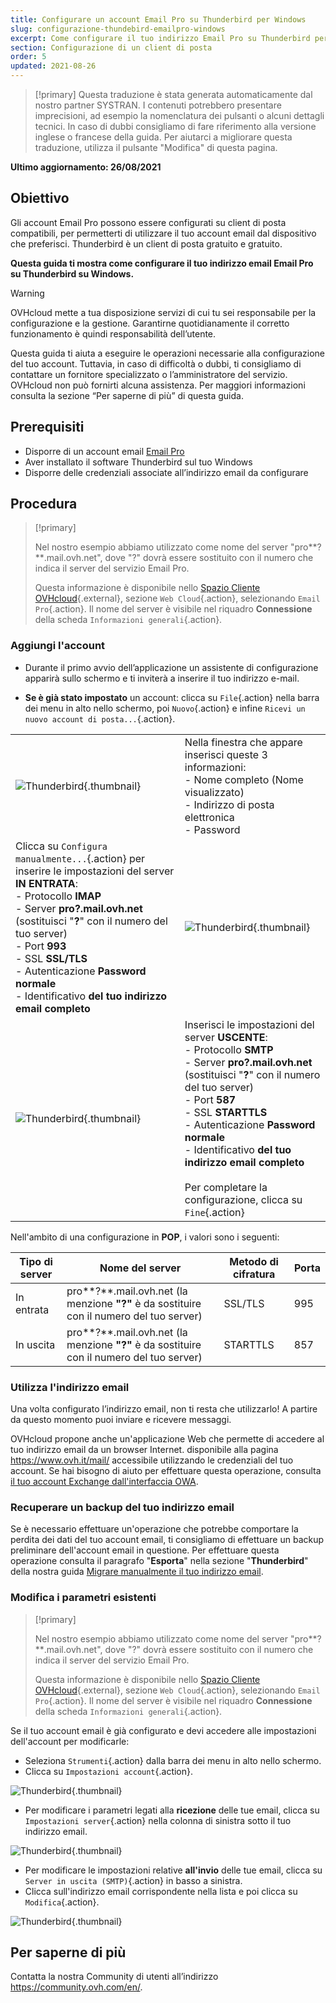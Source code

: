 ```yaml
---
title: Configurare un account Email Pro su Thunderbird per Windows
slug: configurazione-thundebird-emailpro-windows
excerpt: Come configurare il tuo indirizzo Email Pro su Thunderbird per Windows
section: Configurazione di un client di posta
order: 5
updated: 2021-08-26
---
```


> [!primary]
> Questa traduzione è stata generata automaticamente dal nostro partner SYSTRAN. I contenuti potrebbero presentare imprecisioni, ad esempio la nomenclatura dei pulsanti o alcuni dettagli tecnici. In caso di dubbi consigliamo di fare riferimento alla versione inglese o francese della guida. Per aiutarci a migliorare questa traduzione, utilizza il pulsante "Modifica" di questa pagina.
>

**Ultimo aggiornamento: 26/08/2021**

## Obiettivo

Gli account Email Pro possono essere configurati su client di posta compatibili, per permetterti di utilizzare il tuo account email dal dispositivo che preferisci. Thunderbird è un client di posta gratuito e gratuito.

**Questa guida ti mostra come configurare il tuo indirizzo email Email Pro su Thunderbird su Windows.**

> [!warning]
>
> OVHcloud mette a tua disposizione servizi di cui tu sei responsabile per la configurazione e la gestione. Garantirne quotidianamente il corretto funzionamento è quindi responsabilità dell’utente.
> 
> Questa guida ti aiuta a eseguire le operazioni necessarie alla configurazione del tuo account. Tuttavia, in caso di difficoltà o dubbi, ti consigliamo di contattare un fornitore specializzato o l’amministratore del servizio. OVHcloud non può fornirti alcuna assistenza. Per maggiori informazioni consulta la sezione “Per saperne di più” di questa guida.
> 

## Prerequisiti

- Disporre di un account email [Email Pro](https://docs.ovh.com/it/emails-pro/)
- Aver installato il software Thunderbird sul tuo Windows
- Disporre delle credenziali associate all’indirizzo email da configurare
 
## Procedura

> [!primary]
>
> Nel nostro esempio abbiamo utilizzato come nome del server "pro**?**.mail.ovh.net", dove "?" dovrà essere sostituito con il numero che indica il server del servizio Email Pro.
>
> Questa informazione è disponibile nello [Spazio Cliente OVHcloud](https://www.ovh.com/auth/?action=gotomanager&from=https://www.ovh.it/&ovhSubsidiary=it){.external}, sezione `Web Cloud`{.action}, selezionando `Email Pro`{.action}. Il nome del server è visibile nel riquadro **Connessione** della scheda `Informazioni generali`{.action}.
> 

### Aggiungi l'account

- Durante il primo avvio dell’applicazione un assistente di configurazione apparirà sullo schermo e ti inviterà a inserire il tuo indirizzo e-mail.

- **Se è già stato impostato** un account: clicca su `File`{.action} nella barra dei menu in alto nello schermo, poi `Nuovo`{.action} e infine `Ricevi un nuovo account di posta...`{.action}.

| | |
|---|---|
|![Thunderbird](images/thunderbird-win-emailpro01.png){.thumbnail}|Nella finestra che appare inserisci queste 3 informazioni: <br>- Nome completo (Nome visualizzato)<br>- Indirizzo di posta elettronica <br>- Password|
|Clicca su `Configura manualmente...`{.action} per inserire le impostazioni del server **IN ENTRATA**: <br>- Protocollo **IMAP** <br>- Server **pro?.mail.ovh.net** (sostituisci "**?**" con il numero del tuo server)<br>- Port **993** <br>- SSL **SSL/TLS** <br>- Autenticazione **Password normale** <br>- Identificativo **del tuo indirizzo email completo**|![Thunderbird](images/thunderbird-win-emailpro02.png){.thumbnail}|
|![Thunderbird](images/thunderbird-win-emailpro03.png){.thumbnail}|Inserisci le impostazioni del server **USCENTE**: <br>- Protocollo **SMTP** <br>- Server **pro?.mail.ovh.net** (sostituisci "**?**" con il numero del tuo server)<br>- Port **587** <br>- SSL **STARTTLS** <br>- Autenticazione **Password normale** <br>- Identificativo **del tuo indirizzo email completo**<br><br>Per completare la configurazione, clicca su `Fine`{.action}|



Nell'ambito di una configurazione in **POP**, i valori sono i seguenti:

|Tipo di server|Nome del server|Metodo di cifratura|Porta|
|---|---|---|---|
|In entrata|pro**?**.mail.ovh.net (la menzione **"?"** è da sostituire con il numero del tuo server)|SSL/TLS|995|
|In uscita|pro**?**.mail.ovh.net (la menzione **"?"** è da sostituire con il numero del tuo server)|STARTTLS|857|

### Utilizza l'indirizzo email

Una volta configurato l’indirizzo email, non ti resta che utilizzarlo! A partire da questo momento puoi inviare e ricevere messaggi.

OVHcloud propone anche un'applicazione Web che permette di accedere al tuo indirizzo email da un browser Internet. disponibile alla pagina <https://www.ovh.it/mail/> accessibile utilizzando le credenziali del tuo account. Se hai bisogno di aiuto per effettuare questa operazione, consulta [il tuo account Exchange dall'interfaccia OWA](https://docs.ovh.com/it/microsoft-collaborative-solutions/exchange_2016_guida_allutilizzo_di_outlook_web_app/).

### Recuperare un backup del tuo indirizzo email

Se è necessario effettuare un'operazione che potrebbe comportare la perdita dei dati del tuo account email, ti consigliamo di effettuare un backup preliminare dell'account email in questione. Per effettuare questa operazione consulta il paragrafo "**Esporta**" nella sezione "**Thunderbird**" della nostra guida [Migrare manualmente il tuo indirizzo email](https://docs.ovh.com/it/emails/migrare-i-indirizzi-email-manualmente/#esportare).

### Modifica i parametri esistenti

> [!primary]
>
> Nel nostro esempio abbiamo utilizzato come nome del server "pro**?**.mail.ovh.net", dove "?" dovrà essere sostituito con il numero che indica il server del servizio Email Pro.
>
> Questa informazione è disponibile nello [Spazio Cliente OVHcloud](https://www.ovh.com/auth/?action=gotomanager&from=https://www.ovh.it/&ovhSubsidiary=it){.external}, sezione `Web Cloud`{.action}, selezionando `Email Pro`{.action}. Il nome del server è visibile nel riquadro **Connessione** della scheda `Informazioni generali`{.action}.
> 

Se il tuo account email è già configurato e devi accedere alle impostazioni dell'account per modificarle:

- Seleziona `Strumenti`{.action} dalla barra dei menu in alto nello schermo.
- Clicca su `Impostazioni account`{.action}.

![Thunderbird](images/thunderbird-win-emailpro04.png){.thumbnail}

- Per modificare i parametri legati alla **ricezione** delle tue email, clicca su `Impostazioni server`{.action} nella colonna di sinistra sotto il tuo indirizzo email.

![Thunderbird](images/thunderbird-win-emailpro05.png){.thumbnail}

- Per modificare le impostazioni relative **all'invio** delle tue email, clicca su `Server in uscita (SMTP)`{.action} in basso a sinistra.
- Clicca sull'indirizzo email corrispondente nella lista e poi clicca su `Modifica`{.action}.

![Thunderbird](images/thunderbird-win-emailpro06.png){.thumbnail}


## Per saperne di più

Contatta la nostra Community di utenti all’indirizzo <https://community.ovh.com/en/>.